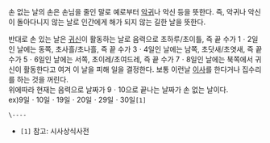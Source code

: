 손 없는 날의 손은 손님을 줄인 말로 예로부터 [악귀](%EC%95%85%EA%B7%80.md)나 악신 등을 뜻한다. 즉, 악귀나
악신이 돌아다니지 않는 날로 인간에게 해가 되지 않는 길한 날을 뜻한다.

반대로 손 있는 날은 [귀신](%EA%B7%80%EC%8B%A0.md)이 활동하는 날로 음력으로 초하루/초이틀, 즉 끝 수가 1ㆍ2일인
날에는 동쪽, 초사흘/초나흘, 즉 끝 수가 3ㆍ4일인 날에는 남쪽, 초닷새/초엿새, 즉 끝 수가 5ㆍ6일인 날에는 서쪽, 초이레/초여드레,
즉 끝 수가 7ㆍ8일인 날에는 북쪽에서 귀신이 활동한다고 여겨 이 날을 피해 일을 결정한다. 보통 이런날
[이사](%EC%9D%B4%EC%82%AC.md)를 한다거나 집수리를 하는 것을 꺼린다.  
위에따라 현재는 음력으로 날짜가 9ㆍ10으로 끝나는 날짜가 손 없는 날이다.  
ex)9일ㆍ10일ㆍ19일ㆍ20일ㆍ29일ㆍ30일`[1]`

`\----`

  * `[1]` 참고: 시사상식사전

